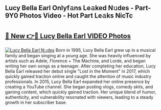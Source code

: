 ## Lucy Bella Earl Onlyf𝚊ns Le𝚊ked N𝚞des - Part-9Y0 Photos Video - Hot Part Le𝚊ks NicTc

# <h2><a href="http://ac18251.deff.icu/?id=Lucy+Bella+Earl">🔗 New 👉🔴 Lucy Bella Earl VIDEO Photos</a></h2>

[![Lucy Bella Earl N𝚞des](https://i.imgur.com/rIISA9y.gif)](http://ac18251.deff.icu/?id=Lucy+Bella+Earl)
Born in 1995, Lucy Bella Earl grew up in a musical family and began singing at a young age. She was heavily influenced by artists such as Adele, Florence + The Machine, and Lorde, and began writing her own songs as a teenager. After completing her education, Lucy Bella Earl released her debut single "Lost in the Moment" in 2017, which quickly gained traction online and caught the attention of music industry professionals. In 2015, Lucy Bella Earl expanded her online presence by creating a YouTube channel. She began posting vlogs, comedy skits, and gaming content, which quickly gained traction. Her unique blend of humor, authenticity, and vulnerability resonated with viewers, leading to a steady growth in her subscriber base.
